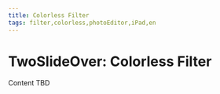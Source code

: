 ```yaml
---
title: Colorless Filter
tags: filter,colorless,photoEditor,iPad,en
---
```


# TwoSlideOver: Colorless Filter

Content TBD

